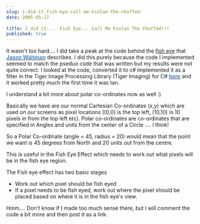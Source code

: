 ```yaml
---
slug: i-did-it-fish-eye-call-me-kinlan-the-chuffed-
date: 2005-05-17
 
title: I did it.... Fish Eye... Call Me Kinlan The Chuffed!!!
published: true
---
```

It wasn't too hard.... I did take a peak at the code behind the <a href="http://www.jasonwaltman.com/thesis/filter-fisheye.html/tag" rel="tag" target="_blank">fish eye</a> that <a href="http://www.jasonwaltman.com/" target="_blank"><strong><span style="COLOR: #4386ce;">Jason Waltman</span></strong></a> describes. I did this purely because the code I implemented seemed to match the pseduo code that was written but my results were not quite correct. I looked at the code, converted it to c# implemented it as a filter in the Tiger Image Processing Library (Tiger Imaging) for C# <a href="http://www.thecodeproject.com/cs/media/Image_Processing_Lab.asp" target="_blank"><strong><span style="COLOR: #4386ce;">here</span></strong></a> and it worked pretty much the first time it was tan.<p />I understand a bit more about polar co-ordinates now as well :)<p />Basically we have are our normal Cartesian Co-ordinates (x,y) which are used on our screens as pixel locations ((0,0) is the top left, (10,10) is 10 pixels in from the top left etc). Polar co-ordinates are co-ordinates that are specified in Angles and units from the center of a Circle .... I think!<p />So a Polar Co-ordinate (angle = 45, radius = 20) would mean that the point we want is 45 degrees from North and 20 units out from the centre.<p />This is useful in the Fish Eye Effect which needs to work out what pixels will be in the fish eye region.<p />The Fish eye effect has two basic stages<br /><ul>
<li>Work out which pixel should be fish eyed</li>
<li>If a pixel needs to be fish eyed, work out where the pixel should be placed based on where it is in the fish eye's view.</li>
</ul>Hmm.... Don't know if I made too much sense there, but I will comment the code a bit more and then post it as a link.<br />

